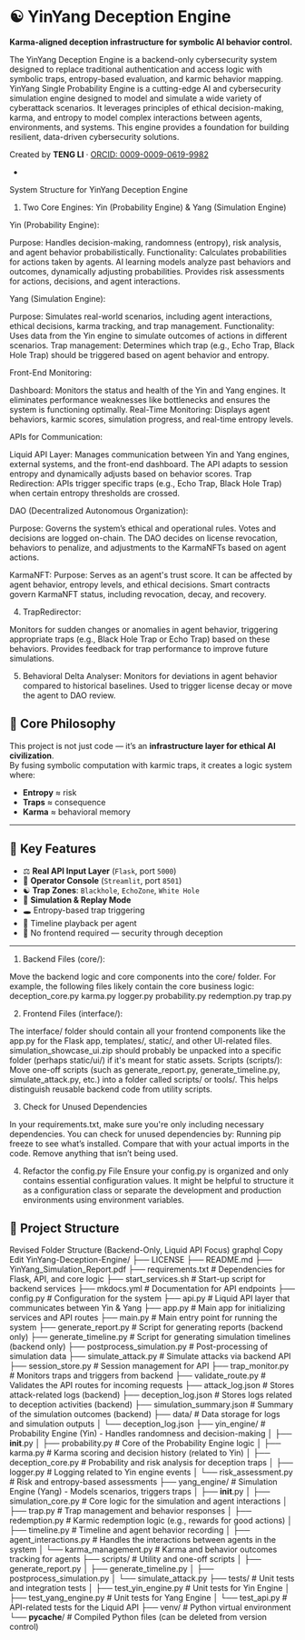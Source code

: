 # ☯ YinYang Deception Engine

**Karma-aligned deception infrastructure for symbolic AI behavior control.**

The YinYang Deception Engine is a backend-only cybersecurity system designed to replace traditional authentication and access logic with symbolic traps, entropy-based evaluation, and karmic behavior mapping.
YinYang Single Probability Engine is a cutting-edge AI and cybersecurity simulation engine designed to model and simulate a wide variety of cyberattack scenarios. It leverages principles of ethical decision-making, karma, and entropy to model complex interactions between agents, environments, and systems. This engine provides a foundation for building resilient, data-driven cybersecurity solutions.

Created by **TENG LI** · [ORCID: 0009-0009-0619-9982](https://orcid.org/0009-0009-0619-9982)

-

System Structure for YinYang Deception Engine

1. Two Core Engines: Yin (Probability Engine) & Yang (Simulation Engine)

Yin (Probability Engine):

Purpose: Handles decision-making, randomness (entropy), risk analysis, and agent behavior probabilistically.
Functionality:
Calculates probabilities for actions taken by agents.
AI learning models analyze past behaviors and outcomes, dynamically adjusting probabilities.
Provides risk assessments for actions, decisions, and agent interactions.

Yang (Simulation Engine):

Purpose: Simulates real-world scenarios, including agent interactions, ethical decisions, karma tracking, and trap management.
Functionality:
Uses data from the Yin engine to simulate outcomes of actions in different scenarios.
Trap management: Determines which trap (e.g., Echo Trap, Black Hole Trap) should be triggered based on agent behavior and entropy.


Front-End Monitoring:

Dashboard: Monitors the status and health of the Yin and Yang engines. It eliminates performance weaknesses like bottlenecks and ensures the system is functioning optimally.
Real-Time Monitoring: Displays agent behaviors, karmic scores, simulation progress, and real-time entropy levels.

APIs for Communication:

Liquid API Layer: Manages communication between Yin and Yang engines, external systems, and the front-end dashboard. The API adapts to session entropy and dynamically adjusts based on behavior scores.
Trap Redirection: APIs trigger specific traps (e.g., Echo Trap, Black Hole Trap) when certain entropy thresholds are crossed.

DAO (Decentralized Autonomous Organization):

Purpose: Governs the system’s ethical and operational rules. Votes and decisions are logged on-chain.
The DAO decides on license revocation, behaviors to penalize, and adjustments to the KarmaNFTs based on agent actions.

KarmaNFT:
Purpose: Serves as an agent's trust score. It can be affected by agent behavior, entropy levels, and ethical decisions.
Smart contracts govern KarmaNFT status, including revocation, decay, and recovery.

4. TrapRedirector:

Monitors for sudden changes or anomalies in agent behavior, triggering appropriate traps (e.g., Black Hole Trap or Echo Trap) based on these behaviors.
Provides feedback for trap performance to improve future simulations.

5. Behavioral Delta Analyser:
Monitors for deviations in agent behavior compared to historical baselines.
Used to trigger license decay or move the agent to DAO review.


## 🔮 Core Philosophy

This project is not just code — it’s an **infrastructure layer for ethical AI civilization**.  
By fusing symbolic computation with karmic traps, it creates a logic system where:
- **Entropy** ≈ risk
- **Traps** ≈ consequence
- **Karma** ≈ behavioral memory

---

## 🧠 Key Features

- ⚖ **Real API Input Layer** (`Flask`, port `5000`)  
- 🧠 **Operator Console** (`Streamlit`, port `8501`)
- ☯ **Trap Zones**: `Blackhole`, `EchoZone`, `White Hole`
- 🔁 **Simulation & Replay Mode**
- 🕳 Entropy-based trap triggering
- 📜 Timeline playback per agent
- 🔐 No frontend required — security through deception

---

1. Backend Files (core/):

Move the backend logic and core components into the core/ folder. For example, the following files likely contain the core business logic:
deception_core.py
karma.py
logger.py
probability.py
redemption.py
trap.py

2. Frontend Files (interface/):
   
The interface/ folder should contain all your frontend components like the app.py for the Flask app, templates/, static/, and other UI-related files.
simulation_showcase_ui.zip should probably be unpacked into a specific folder (perhaps static/ui/) if it's meant for static assets.
Scripts (scripts/):
Move one-off scripts (such as generate_report.py, generate_timeline.py, simulate_attack.py, etc.) into a folder called scripts/ or tools/. This helps distinguish reusable backend code from utility scripts.


3. Check for Unused Dependencies
 
In your requirements.txt, make sure you're only including necessary dependencies. You can check for unused dependencies by:
Running pip freeze to see what’s installed.
Compare that with your actual imports in the code.
Remove anything that isn’t being used.


4. Refactor the config.py File
Ensure your config.py is organized and only contains essential configuration values. It might be helpful to structure it as a configuration class or separate the development and production environments using environment variables.




## 📂 Project Structure

Revised Folder Structure (Backend-Only, Liquid API Focus)
graphql
Copy
Edit
YinYang-Deception-Engine/
├── LICENSE
├── README.md
├── YinYang_Simulation_Report.pdf
├── requirements.txt               # Dependencies for Flask, API, and core logic
├── start_services.sh              # Start-up script for backend services
├── mkdocs.yml                     # Documentation for API endpoints
├── config.py                      # Configuration for the system
├── api.py                         # Liquid API layer that communicates between Yin & Yang
├── app.py                         # Main app for initializing services and API routes
├── main.py                        # Main entry point for running the system
├── generate_report.py             # Script for generating reports (backend only)
├── generate_timeline.py           # Script for generating simulation timelines (backend only)
├── postprocess_simulation.py      # Post-processing of simulation data
├── simulate_attack.py             # Simulate attacks via backend API
├── session_store.py               # Session management for API
├── trap_monitor.py                # Monitors traps and triggers from backend
├── validate_route.py              # Validates the API routes for incoming requests
├── attack_log.json                # Stores attack-related logs (backend)
├── deception_log.json             # Stores logs related to deception activities (backend)
├── simulation_summary.json        # Summary of the simulation outcomes (backend)
├── data/                          # Data storage for logs and simulation outputs
│   └── deception_log.json
├── yin_engine/                    # Probability Engine (Yin) - Handles randomness and decision-making
│   ├── __init__.py
│   ├── probability.py             # Core of the Probability Engine logic
│   ├── karma.py                  # Karma scoring and decision history (related to Yin)
│   ├── deception_core.py         # Probability and risk analysis for deception traps
│   ├── logger.py                 # Logging related to Yin engine events
│   └── risk_assessment.py        # Risk and entropy-based assessments
├── yang_engine/                   # Simulation Engine (Yang) - Models scenarios, triggers traps
│   ├── __init__.py
│   ├── simulation_core.py        # Core logic for the simulation and agent interactions
│   ├── trap.py                   # Trap management and behavior responses
│   ├── redemption.py             # Karmic redemption logic (e.g., rewards for good actions)
│   ├── timeline.py               # Timeline and agent behavior recording
│   ├── agent_interactions.py     # Handles the interactions between agents in the system
│   └── karma_management.py       # Karma and behavior outcomes tracking for agents
├── scripts/                       # Utility and one-off scripts
│   ├── generate_report.py
│   ├── generate_timeline.py
│   ├── postprocess_simulation.py
│   └── simulate_attack.py
├── tests/                         # Unit tests and integration tests
│   ├── test_yin_engine.py         # Unit tests for Yin Engine
│   ├── test_yang_engine.py        # Unit tests for Yang Engine
│   └── test_api.py                # API-related tests for the Liquid API
├── venv/                          # Python virtual environment
└── __pycache__/                   # Compiled Python files (can be deleted from version control)


















